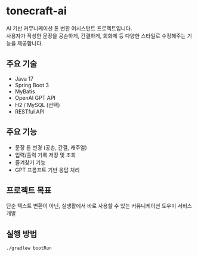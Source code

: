 # tonecraft-ai

AI 기반 커뮤니케이션 톤 변환 어시스턴트 프로젝트입니다.  
사용자가 작성한 문장을 공손하게, 간결하게, 회화체 등 다양한 스타일로 수정해주는 기능을 제공합니다.

## 주요 기술
- Java 17
- Spring Boot 3
- MyBatis
- OpenAI GPT API
- H2 / MySQL (선택)
- RESTful API

## 주요 기능
- 문장 톤 변경 (공손, 간결, 캐주얼)
- 입력/출력 기록 저장 및 조회
- 즐겨찾기 기능
- GPT 프롬프트 기반 응답 처리

## 프로젝트 목표
단순 텍스트 변환이 아닌, 실생활에서 바로 사용할 수 있는 커뮤니케이션 도우미 서비스 개발

## 실행 방법
```bash
./gradlew bootRun
